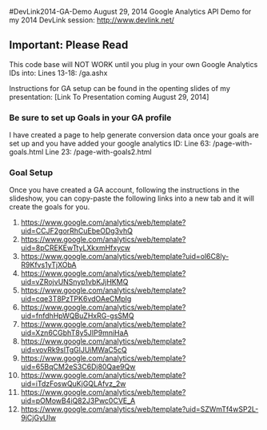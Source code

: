 #DevLink2014-GA-Demo
August 29, 2014
Google Analytics API Demo for my 2014 DevLink session:
http://www.devlink.net/


## Important: Please Read
This code base will NOT WORK until you plug in your own Google Analytics IDs into:
Lines 13-18: /ga.ashx

Instructions for GA setup can be found in the openting slides of my presentation:
[Link To Presentation coming August 29, 2014]

### Be sure to set up Goals in your GA profile
I have created a page to help generate conversion data once your goals are set up and you have added your google analytics ID:
Line 63: /page-with-goals.html
Line 23: /page-with-goals2.html


### Goal Setup
Once you have created a GA account, following the instructions in the slideshow, you can copy-paste the following links into a new tab and it will create the goals for you.

1. https://www.google.com/analytics/web/template?uid=CCJF2gorRhCuEbeODg3vhQ
2. https://www.google.com/analytics/web/template?uid=8pCREKEwTtyLXkxmHfxycw
3. https://www.google.com/analytics/web/template?uid=ol6C8ly-R9Kfvs1yTjXObA
4. https://www.google.com/analytics/web/template?uid=vZRojvUNSnyp1vbKJjHKMQ
5. https://www.google.com/analytics/web/template?uid=cqe3T8PzTPK6vdOAeCMplg
6. https://www.google.com/analytics/web/template?uid=fnfdhHpWQBuZHxRG-gsSMQ
7. https://www.google.com/analytics/web/template?uid=Xzn6CGbhT8y5JIP9mniHaA
8. https://www.google.com/analytics/web/template?uid=vovRk9slTgGlJUiMWaC5cQ
9. https://www.google.com/analytics/web/template?uid=65BqCM2eS3C6Dj80Qae9Qw
10. https://www.google.com/analytics/web/template?uid=iTdzFoswQuKjGQLAfvz_2w
11. https://www.google.com/analytics/web/template?uid=pOMowB4iQ82J3Pwc0CVE_A
12. https://www.google.com/analytics/web/template?uid=SZWmTf4wSP2L-9jCjGyUIw

